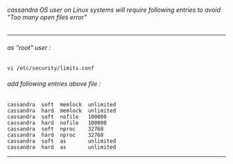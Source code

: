 ###### cassandra OS user on Linux systems will require following entries to avoid "Too many open files error"

---

###### as "root" user :
```
vi /etc/security/limits.conf
```
###### add following entries above file :
```
cassandra  soft  memlock  unlimited
cassandra  hard  memlock  unlimited
cassandra  soft  nofile   100000
cassandra  hard  nofile   100000
cassandra  soft  nproc    32768
cassandra  hard  nproc    32768
cassandra  soft  as       unlimited
cassandra  hard  as       unlimited
```

---

